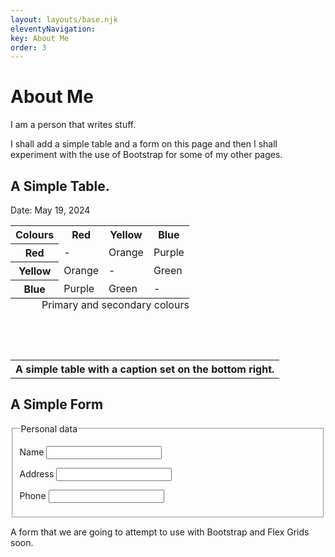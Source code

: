 ```yaml
---
layout: layouts/base.njk
eleventyNavigation:
key: About Me
order: 3
---
```

# About Me

I am a person that writes stuff.

I shall add a simple table and a form on this page and then I shall
experiment with the use of Bootstrap for some of my other pages.

<h2>A Simple Table.</h2>

Date: <time datetime="2024-05-19">May 19, 2024</time>
<br>
<table>
<caption style= "caption-side:bottom; text-align:right"> Primary and
secondary colours </caption>
<tr>
<th>Colours</th>
<th>Red</th>
<th>Yellow</th>
<th>Blue</th>
</tr>
<tr>
<th>Red</th>
<td>- </td>
<td>Orange</td>
<td>Purple</td>
</tr>
<tr>
<th>Yellow</th>
<td>Orange</td>
<td> - </td>
<td>Green</td>
</tr>
<tr>
<th>Blue</th>
<td>Purple</td>
<td>Green</td>
<td>-</td>
</tr>
</table>
<br>
<br>
<table>
<th> A simple table with a caption set on the bottom right.</table>



<h2>A Simple Form</h2>
<form action = "">
<fieldset>
<legend>Personal data</legend>
<p>
<label>Name</label>
<input type = "text"/>
</p>
<p>
<label>Address</label>
<input type = "text"/>
</p>
<p>
<label>Phone</label>
<input type = "text"/>
</p>
</fieldset>

A form that we are going to attempt to use with Bootstrap and Flex Grids soon.
